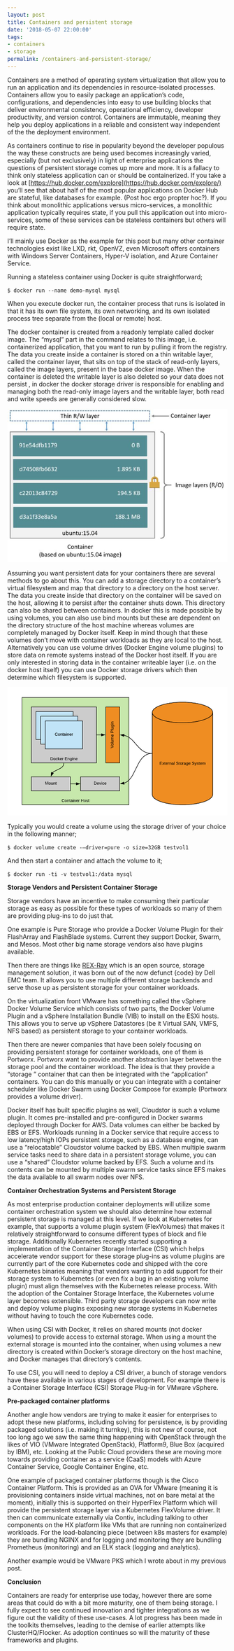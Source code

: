 ```yaml
---
layout: post
title: Containers and persistent storage
date: '2018-05-07 22:00:00'
tags:
- containers
- storage
permalink: /containers-and-persistent-storage/
---
```


Containers are a method of operating system virtualization that allow you to run an application and its dependencies in resource-isolated processes. Containers allow you to easily package an application’s code, configurations, and dependencies into easy to use building blocks that deliver environmental consistency, operational efficiency, developer productivity, and version control. Containers are immutable, meaning they help you deploy applications in a reliable and consistent way independent of the the deployment environment.

As containers continue to rise in popularity beyond the developer populous the way these constructs are being used becomes increasingly varied, especially (but not exclusively) in light of enterprise applications the questions of persistent storage comes up more and more. It is a fallacy to think only stateless application can or should be containerized. If you take a look at [https://hub.docker.com/explore](https://hub.docker.com/explore/) you’ll see that about half of the most popular applications on Docker Hub are stateful, like databases for example. (Post hoc ergo propter hoc?). If you think about monolithic applications versus micro-services, a monolithic application typically requires state, if you pull this application out into micro-services, some of these services can be stateless containers but others will require state.

I’ll mainly use Docker as the example for this post but many other container technologies exist like LXD, rkt, OpenVZ, even Microsoft offers containers with Windows Server Containers, Hyper-V isolation, and Azure Container Service.

Running a stateless container using Docker is quite straightforward;

    $ docker run --name demo-mysql mysql

When you execute docker run, the container process that runs is isolated in that it has its own file system, its own networking, and its own isolated process tree separate from the (local or remote) host.

The docker container is created from a readonly template called docker image. The “mysql” part in the command relates to this image, i.e. containerized application, that you want to run by pulling it from the registry. The data you create inside a container is stored on a thin writable layer, called the container layer, that sits on top of the stack of read-only layers, called the image layers, present in the base docker image. When the container is deleted the writable layer is also deleted so your data does not persist , in docker the docker storage driver is responsible for enabling and managing both the read-only image layers and the writable layer, both read and write speeds are generally considered slow.

<img src="/assets/img/container-layers.jpg">

Assuming you want persistent data for your containers there are several methods to go about this. You can add a storage directory to a container’s virtual filesystem and map that directory to a directory on the host server. The data you create inside that directory on the container will be saved on the host, allowing it to persist after the container shuts down. This directory can also be shared between containers. In docker this is made possible by using volumes, you can also use bind mounts but these are dependent on the directory structure of the host machine whereas volumes are completely managed by Docker itself. Keep in mind though that these volumes don’t move with container workloads as they are local to the host. Alternatively you can use volume drives (Docker Engine volume plugins) to store data on remote systems instead of the Docker host itself. If you are only interested in storing data in the container writeable layer (i.e. on the docker host itself) you can use Docker storage drivers which then determine which filesystem is supported.

<img src="/assets/img/containers2.png">

Typically you would create a volume using the storage driver of your choice in the following manner;

    $ docker volume create -—driver=pure -o size=32GB testvol1

And then start a container and attach the volume to it;

    $ docker run -ti -v testvol1:/data mysql

**Storage Vendors and Persistent Container Storage**

Storage vendors have an incentive to make consuming their particular storage as easy as possible for these types of workloads so many of them are providing plug-ins to do just that.

One example is Pure Storage who provide a Docker Volume Plugin for their FlashArray and FlashBlade systems. Current they support Docker, Swarm, and Mesos. Most other big name storage vendors also have plugins available.

Then there are things like [REX-Ray](https://rexray.readthedocs.io/en/stable/) which is an open source, storage management solution, it was born out of the now defunct {code} by Dell EMC team. It allows you to use multiple different storage backends and serve those up as persistent storage for your container workloads.

On the virtualization front VMware has something called the vSphere Docker Volume Service which consists of two parts, the Docker Volume Plugin and a vSphere Installation Bundle (VIB) to install on the ESXi hosts. This allows you to serve up vSphere Datastores (be it Virtual SAN, VMFS, NFS based) as persistent storage to your container workloads.

Then there are newer companies that have been solely focusing on providing persistent storage for container workloads, one of them is Portworx. Portworx want to provide another abstraction layer between the storage pool and the container workload. The idea is that they provide a “storage ” container that can then be integrated with the “application” containers. You can do this manually or you can integrate with a container scheduler like Docker Swarm using Docker Compose for example (Portworx provides a volume driver).

Docker itself has built specific plugins as well, Cloudstor is such a volume plugin. It comes pre-installed and pre-configured in Docker swarms deployed through Docker for AWS. Data volumes can either be backed by EBS or EFS. Workloads running in a Docker service that require access to low latency/high IOPs persistent storage, such as a database engine, can use a “relocatable” Cloudstor volume backed by EBS. When multiple swarm service tasks need to share data in a persistent storage volume, you can use a “shared” Cloudstor volume backed by EFS. Such a volume and its contents can be mounted by multiple swarm service tasks since EFS makes the data available to all swarm nodes over NFS.

**Container Orchestration Systems and Persistent Storage**

As most enterprise production container deployments will utilize some container orchestration system we should also determine how external persistent storage is managed at this level. If we look at Kubernetes for example, that supports a volume plugin system (FlexVolumes) that makes it relatively straightforward to consume different types of block and file storage. Additionally Kubernetes recently started supporting a implementation of the Container Storage Interface (CSI) which helps accelerate vendor support for these storage plug-ins as volume plugins are currently part of the core Kubernetes code and shipped with the core Kubernetes binaries meaning that vendors wanting to add support for their storage system to Kubernetes (or even fix a bug in an existing volume plugin) must align themselves with the Kubernetes release process. With the adoption of the Container Storage Interface, the Kubernetes volume layer becomes extensible. Third party storage developers can now write and deploy volume plugins exposing new storage systems in Kubernetes without having to touch the core Kubernetes code.

When using CSI with Docker, it relies on shared mounts (not docker volumes) to provide access to external storage. When using a mount the external storage is mounted into the container, when using volumes a new directory is created within Docker’s storage directory on the host machine, and Docker manages that directory’s contents.

To use CSI, you will need to deploy a CSI driver, a bunch of storage vendors have these available in various stages of development. For example there is a Container Storage Interface (CSI) Storage Plug-in for VMware vSphere.

**Pre-packaged container platforms**

Another angle how vendors are trying to make it easier for enterprises to adopt these new platforms, including solving for persistence, is by providing packaged solutions (i.e. making it turnkey), this is not new of course, not too long ago we saw the same thing happening with OpenStack through the likes of VIO (VMware Integrated OpenStack), Platform9, Blue Box (acquired by IBM), etc. Looking at the Public Cloud providers these are moving more towards providing container as a service (CaaS) models with Azure Container Service, Google Container Engine, etc.

One example of packaged container platforms though is the Cisco Container Platform. This is provided as an OVA for VMware (meaning it is provisioning containers inside virtual machines, not on bare metal at the moment), initially this is supported on their HyperFlex Platform which will provide the persistent storage layer via a Kubernetes FlexVolume driver. It then can communicate externally via Contiv, including talking to other components on the HX platform like VMs that are running non containerized workloads. For the load-balancing piece (between k8s masters for example) they are bundling NGINX and for logging and monitoring they are bundling Prometheus (monitoring) and an ELK stack (logging and analytics).

Another example would be VMware PKS which I wrote about in my previous post.

**Conclusion**

Containers are ready for enterprise use today, however there are some areas that could do with a bit more maturity, one of them being storage. I fully expect to see continued innovation and tighter integrations as we figure out the validity of these use-cases. A lot progress has been made in the toolkits themselves, leading to the demise of earlier attempts like ClusterHQ/Flocker. As adoption continues so will the maturity of these frameworks and plugins.


